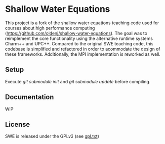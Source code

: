 Shallow Water Equations
===

This project is a fork of the shallow water equations teaching code used for courses about high performance computing (https://github.com/oldenj/shallow-water-equations).
The goal was to reimplement the core functionality using the alternative runtime systems Charm++ and UPC++.
Compared to the original SWE teaching code, this codebase is simplified and refactored in order to acommodate the design of these frameworks.
Additionally, the MPI implementation is reworked as well.


Setup
-----

Execute *git submodule init* and *git submodule update* before compiling.


Documentation
-------------

WIP


License
-------

SWE is released under the GPLv3 (see [gpl.txt](gpl.txt))
